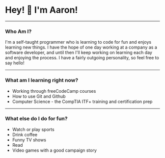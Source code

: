 # Hey! :wave: I'm Aaron!

------------------------------------

### Who Am I?

I'm a self-taught programmer who is learning to code for fun and enjoys learning new things.  I have the hope of one day working at a company as a software developer, and until then I'll keep working on learning each day and enjoying the process.  I have a fairly outgoing personality, so feel free to say hello!

------------------------------------

### What am I learning right now?

* Working through freeCodeCamp courses
* How to use Git and Github
* Computer Science - the CompTIA ITF+ training and certification prep

------------------------------------

### What else do I do for fun?

* Watch or play sports
* Drink coffee
* Funny TV shows
* Read
* Video games with a good campaign story
